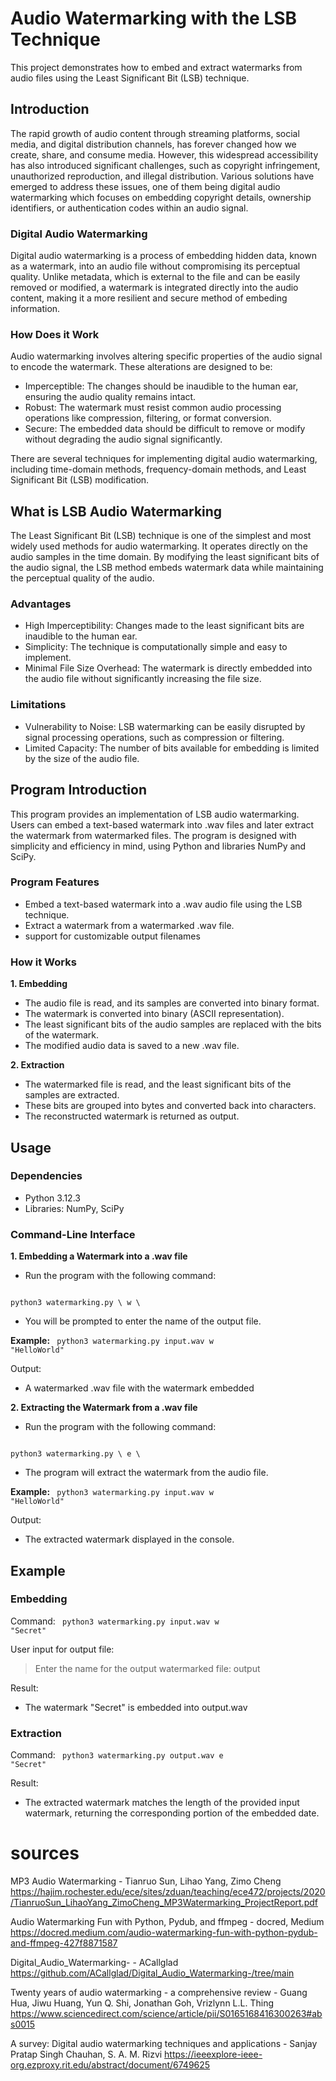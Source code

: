 # Audio Watermarking with the LSB Technique

This project demonstrates how to embed and extract watermarks from audio files using the Least Significant Bit (LSB) technique.

## Introduction

The rapid growth of audio content through streaming platforms, social media, and digital distribution channels, has forever changed how we create, share, and consume media. However, this widespread accessibility has also introduced significant challenges, such as copyright infringement, unauthorized reproduction, and illegal distribution. Various solutions have emerged to address these issues, one of them being digital audio watermarking which focuses on embedding copyright details, ownership identifiers, or authentication codes within an audio signal.

### Digital Audio Watermarking

Digital audio watermarking is a process of embedding hidden data, known as a watermark, into an audio file without compromising its perceptual quality. Unlike metadata, which is external to the file and can be easily removed or modified, a watermark is integrated directly into the audio content, making it a more resilient and secure method of embeding information.

### How Does it Work

Audio watermarking involves altering specific properties of the audio signal to encode the watermark. These alterations are designed to be:

- Imperceptible: The changes should be inaudible to the human ear, ensuring the audio quality remains intact.
- Robust: The watermark must resist common audio processing operations like compression, filtering, or format conversion.
- Secure: The embedded data should be difficult to remove or modify without degrading the audio signal significantly.

There are several techniques for implementing digital audio watermarking, including time-domain methods, frequency-domain methods, and Least Significant Bit (LSB) modification.

## What is LSB Audio Watermarking

The Least Significant Bit (LSB) technique is one of the simplest and most widely used methods for audio watermarking. It operates directly on the audio samples in the time domain. By modifying the least significant bits of the audio signal, the LSB method embeds watermark data while maintaining the perceptual quality of the audio.

### Advantages

- High Imperceptibility: Changes made to the least significant bits are inaudible to the human ear.
- Simplicity: The technique is computationally simple and easy to implement.
- Minimal File Size Overhead: The watermark is directly embedded into the audio file without significantly increasing the file size.

### Limitations

- Vulnerability to Noise: LSB watermarking can be easily disrupted by signal processing operations, such as compression or filtering.
- Limited Capacity: The number of bits available for embedding is limited by the size of the audio file.


## Program Introduction

This program provides an implementation of LSB audio watermarking. Users can embed a text-based watermark into .wav files and later extract the watermark from watermarked files. The program is designed with simplicity and efficiency in mind, using Python and libraries NumPy and SciPy.

### Program Features

- Embed a text-based watermark into a .wav audio file using the LSB technique.
- Extract a watermark from a watermarked .wav file.
- support for customizable output filenames

### How it Works

**1. Embedding**
- The audio file is read, and its samples are converted into binary format.
- The watermark is converted into binary (ASCII representation).
- The least significant bits of the audio samples are replaced with the bits of the watermark.
- The modified audio data is saved to a new .wav file.

**2. Extraction**
- The watermarked file is read, and the least significant bits of the samples are extracted.
- These bits are grouped into bytes and converted back into characters.
- The reconstructed watermark is returned as output.

## Usage

### Dependencies

- Python 3.12.3
- Libraries: NumPy, SciPy

### Command-Line Interface

**1. Embedding a Watermark into a .wav file**

- Run the program with the following command:
<code>
python3 watermarking.py \<audio_file> w \<watermark></code>

- You will be prompted to enter the name of the output file.

**Example:**
<code>
python3 watermarking.py input.wav w "HelloWorld"</code>

Output:
- A watermarked .wav file with the watermark embedded

**2. Extracting the Watermark from a .wav file**

- Run the program with the following command:
<code>
python3 watermarking.py \<audio_file> e \<watermark></code>

- The program will extract the watermark from the audio file.

**Example:**
<code>
python3 watermarking.py input.wav w "HelloWorld"</code>

Output:
- The extracted watermark displayed in the console.

## Example

### Embedding

Command:
<code>
python3 watermarking.py input.wav w "Secret"</code>

User input for output file:
> Enter the name for the output watermarked file: output

Result:
- The watermark "Secret" is embedded into output.wav

### Extraction

Command:
<code>
python3 watermarking.py output.wav e "Secret"</code>

Result:
- The extracted watermark matches the length of the provided input watermark, returning the corresponding portion of the embedded date.

# sources
MP3 Audio Watermarking - Tianruo Sun, Lihao Yang, Zimo Cheng
https://hajim.rochester.edu/ece/sites/zduan/teaching/ece472/projects/2020/TianruoSun_LihaoYang_ZimoCheng_MP3Watermarking_ProjectReport.pdf

Audio Watermarking Fun with Python, Pydub, and ffmpeg - docred, Medium
https://docred.medium.com/audio-watermarking-fun-with-python-pydub-and-ffmpeg-427f8871587

Digital_Audio_Watermarking- - ACallglad
https://github.com/ACallglad/Digital_Audio_Watermarking-/tree/main

Twenty years of audio watermarking - a comprehensive review - Guang Hua, Jiwu Huang, Yun Q. Shi, Jonathan Goh, Vrizlynn L.L. Thing
https://www.sciencedirect.com/science/article/pii/S0165168416300263#abs0015

A survey: Digital audio watermarking techniques and applications - Sanjay Pratap Singh Chauhan, S. A. M. Rizvi
https://ieeexplore-ieee-org.ezproxy.rit.edu/abstract/document/6749625
